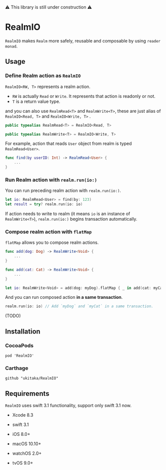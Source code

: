 
⚠️ This library is still under construction ⚠️

# RealmIO

`RealmIO` makes `Realm` more safely, reusable and composable by using `reader monad`.

## Usage

### Define Realm action as `RealmIO`

`RealmIO<RW, T>` represents a realm action.

+ `RW` is actually `Read` or `Write`. It represents that action is readonly or not.
+ `T` is a return value type.

and you can also use `RealmRead<T>` and `RealmWrite<T>`, these are just alias of `RealmIO<Read, T>` and `RealmIO<Write, T>` .

```swift
public typealias RealmRead<T> = RealmIO<Read, T>

public typealias RealmWrite<T> = RealmIO<Write, T>
```

For example, action that reads `User` object from realm is typed `RealmRead<User>`.

```swift
func find(by userID: Int) -> RealmRead<User> {
    ...
}
```

### Run Realm action with `realm.run(io:)`

You can run preceding realm action with `realm.run(io:)`.

```swift
let io: RealmRead<User> = find(by: 123)
let result = try? realm.run(io: io)
```

If action needs to write to realm (it means `io` is an instance of `RealmWrite<T>`),
`realm.run(io:)` begins transaction automatically.

### Compose realm action with `flatMap`

`flatMap` allows you to compose realm actions.

```swift
func add(dog: Dog) -> RealmWrite<Void> {
    ...
}

func add(cat: Cat) -> RealmWrite<Void> {
    ...
}

let io: RealmWrite<Void> = add(dog: myDog).flatMap { _ in add(cat: myCat) }
```

And you can run composed action **in a same transaction**.

```swift
realm.run(io: io) // Add `myDog` and `myCat` in a same transaction.
```

(TODO)


## Installation

### CocoaPods

```
pod 'RealmIO'
```

### Carthage

```
github "ukitaka/RealmIO"
```

## Requirements

`RealmIO` uses swift 3.1 functionality, support only swift 3.1 now.

+ Xcode 8.3
+ swift 3.1

+ iOS 8.0+
+ macOS 10.10+
+ watchOS 2.0+
+ tvOS 9.0+

